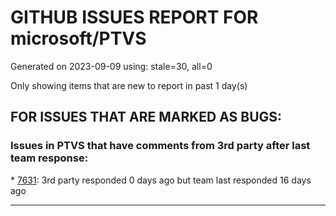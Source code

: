 
# GITHUB ISSUES REPORT FOR microsoft/PTVS


Generated on 2023-09-09 using: stale=30, all=0


Only showing items that are new to report in past 1 day(s)


## FOR ISSUES THAT ARE MARKED AS BUGS:


### Issues in PTVS that have comments from 3rd party after last team response:


\* [7631](https://github.com/microsoft/PTVS/issues/7631 "An unexpected error occured when first creating the conda env."): 3rd party responded 0 days ago but team last responded 16 days ago

---
